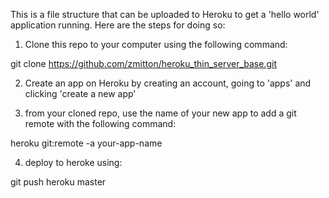 This is a file structure that can be uploaded to Heroku to get a 'hello world' application running. Here are the steps for doing so:

1) Clone this repo to your computer using the following command:

git clone https://github.com/zmitton/heroku_thin_server_base.git


2) Create an app on Heroku by creating an account, going to 'apps' and clicking 'create a new app'

3) from your cloned repo, use the name of your new app to add a git remote with the following command:

heroku git:remote -a your-app-name


4) deploy to heroke using:

git push heroku master

